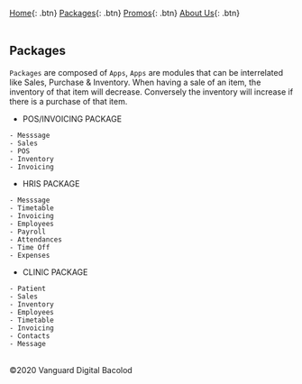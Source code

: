 [Home](https://wiserp-ph.github.io/wiserp){: .btn}
[Packages](https://wiserp-ph.github.io/wiserp/packages){: .btn}
[Promos](https://wiserp-ph.github.io/wiserp/promos){: .btn}
[About Us](https://wiserp-ph.github.io/wiserp/about){: .btn}
<br/>
<br/>

## Packages

`Packages` are composed of `Apps`, `Apps` are modules that can be interrelated like Sales, Purchase & Inventory. When having a sale of an item, the inventory of that item will decrease. Conversely the inventory will increase if there is a purchase of that item. 

- POS/INVOICING PACKAGE

```
- Messsage 
- Sales 
- POS 
- Inventory 
- Invoicing 
```

- HRIS PACKAGE

```
- Messsage 
- Timetable
- Invoicing 
- Employees
- Payroll
- Attendances
- Time Off
- Expenses 
```

- CLINIC PACKAGE

```
- Patient 
- Sales
- Inventory
- Employees
- Timetable
- Invoicing 
- Contacts 
- Message 
```
 
<br/>
©2020 Vanguard Digital Bacolod
